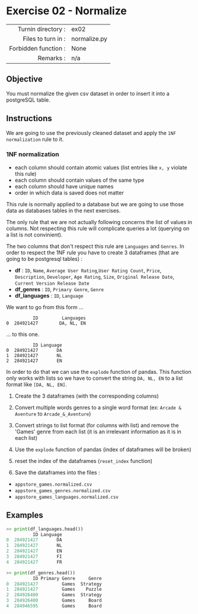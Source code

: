 # Exercise 02 - Normalize

|                         |                    |
| -----------------------:| ------------------ |
|   Turnin directory :    |  ex02              |
|   Files to turn in :    |  normalize.py      |
|   Forbidden function :  |  None              |
|   Remarks :             |  n/a               |


## Objective

You must normalize the given csv dataset in order to insert it into a postgreSQL table.

## Instructions

We are going to use the previously cleaned dataset and apply the `1NF normalization` rule to it.

### 1NF normalization
* each column should contain atomic values (list entries like `x, y` violate this rule)
* each column should contain values of the same type
* each column should have unique names
* order in which data is saved does not matter

This rule is normally applied to a database but we are going to use those data as databases tables in the next exercises.

The only rule that we are not actually following concerns the list of values in columns. Not respecting this rule will complicate queries a lot (querying on a list is not convinient).


The two columns that don't respect this rule are `Languages` and `Genres`. In order to respect the 1NF rule you have to create 3 dataframes (that are going to be postgresql tables) :

* **df** : `ID`, `Name`, `Average User Rating`,`User Rating Count`, `Price`, `Description`, `Developer`, `Age Rating`, `Size`, `Original Release Date`, `Current Version Release Date`
* **df_genres** : `ID`, `Primary Genre`, `Genre`
* **df_languages** : `ID`, `Language`

We want to go from this form ...

```
          ID         Languages
0  284921427        DA, NL, EN
```

... to this one.

```
          ID Language
0  284921427       DA
1  284921427       NL
2  284921427       EN
```

In order to do that we can use the `explode` function of pandas. This function only works with lists so we have to convert the string `DA, NL, EN` to a list format like `[DA, NL, EN]`.

1) Create the 3 dataframes (with the corresponding columns)

2) Convert multiple words genres to a single word format (ex: `Arcade & Aventure` to `Arcade_&_Aventure`)

3) Convert strings to list format (for columns with list) and remove the 'Games' genre from each list (it is an irrelevant information as it is in each list)

4) Use the `explode` function of pandas (index of dataframes will be broken)
5) reset the index of the dataframes (`reset_index` function)

6) Save the dataframes into the files :
* `appstore_games.normalized.csv`
* `appstore_games_genres.normalized.csv`
* `appstore_games_languages.normalized.csv`

## Examples

```python
>> print(df_languages.head())
          ID Language
0  284921427       DA
1  284921427       NL
2  284921427       EN
3  284921427       FI
4  284921427       FR
```

```python
>> print(df_genres.head())
          ID Primary Genre     Genre
0  284921427         Games  Strategy
1  284921427         Games    Puzzle
2  284926400         Games  Strategy
3  284926400         Games     Board
4  284946595         Games     Board
```

